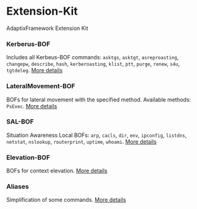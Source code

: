 # Extension-Kit
AdaptixFramework Extension Kit

### Kerberus-BOF

Includes all Kerbeus-BOF commands: `asktgs`, `asktgt`, `asreproasting`, `changepw`, `describe`, `hash`, `kerberoasting`, `klist`, `ptt`, `purge`, `renew`, `s4u`, `tgtdeleg`. [More details](https://github.com/Adaptix-Framework/Extension-Kit/blob/main/Kerbeus-BOF/README.md)


### LateralMovement-BOF

BOFs for lateral movement with the specified method. Available methods: `PsExec`. [More details](https://github.com/Adaptix-Framework/Extension-Kit/blob/main/LateralMovement-BOF/README.md)


### SAL-BOF

Situation Awareness Local BOFs: `arp`, `cacls`, `dir`, `env`, `ipconfig`, `listdns`, `netstat`, `nslookup`, `routerprint`, `uptime`, `whoami`. [More details](https://github.com/Adaptix-Framework/Extension-Kit/blob/main/SAL-BOF/README.md)


### Elevation-BOF

BOFs for context elevation. [More details](https://github.com/Adaptix-Framework/Extension-Kit/blob/main/Elevation-BOF/README.md)


### Aliases

Simplification of some commands. [More details](https://github.com/Adaptix-Framework/Extension-Kit/blob/main/Aliases/README.md)